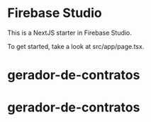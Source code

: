 # Firebase Studio

This is a NextJS starter in Firebase Studio.

To get started, take a look at src/app/page.tsx.
# gerador-de-contratos
# gerador-de-contratos

